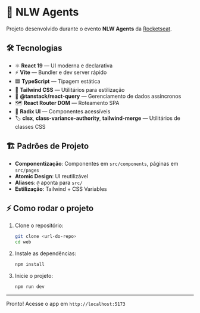 # 🚀 NLW Agents 

Projeto desenvolvido durante o evento **NLW Agents** da [Rocketseat](https://rocketseat.com.br).

## 🛠️ Tecnologias

- ⚛️ **React 19** — UI moderna e declarativa
- ⚡ **Vite** — Bundler e dev server rápido
- 🟦 **TypeScript** — Tipagem estática
- 🎨 **Tailwind CSS** — Utilitários para estilização
- 🔄 **@tanstack/react-query** — Gerenciamento de dados assíncronos
- 🗺️ **React Router DOM** — Roteamento SPA
- 🧩 **Radix UI** — Componentes acessíveis
- 🏷️ **clsx**, **class-variance-authority**, **tailwind-merge** — Utilitários de classes CSS

## 🏗️ Padrões de Projeto

- **Componentização**: Componentes em `src/components`, páginas em `src/pages`
- **Atomic Design**: UI reutilizável
- **Aliases**: `@` aponta para `src/`
- **Estilização**: Tailwind + CSS Variables

## ⚡ Como rodar o projeto

1. Clone o repositório:
   ```sh
   git clone <url-do-repo>
   cd web
   ```

2. Instale as dependências:
   ```sh
   npm install
   ```

3. Inicie o projeto:
   ```sh
   npm run dev
   ```

---

Pronto! Acesse o app em `http://localhost:5173`
